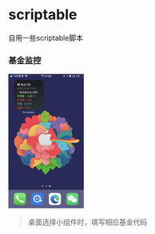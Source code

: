 # scriptable
自用一些scriptable脚本  

### 基金监控   

<img src="https://raw.githubusercontent.com/Luck89757/scriptable/main/fund.jpg" height="30%" width="30%">  

> 桌面选择小组件时，填写相应基金代码



